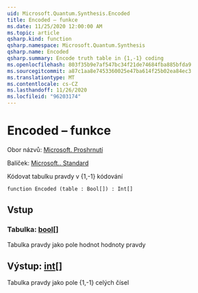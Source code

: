 ```yaml
---
uid: Microsoft.Quantum.Synthesis.Encoded
title: Encoded – funkce
ms.date: 11/25/2020 12:00:00 AM
ms.topic: article
qsharp.kind: function
qsharp.namespace: Microsoft.Quantum.Synthesis
qsharp.name: Encoded
qsharp.summary: Encode truth table in {1,-1} coding
ms.openlocfilehash: 803f35b9e7af547bc34f21de74684fba885bfda9
ms.sourcegitcommit: a87c1aa8e7453360025e47ba614f25b02ea84ec3
ms.translationtype: MT
ms.contentlocale: cs-CZ
ms.lasthandoff: 11/26/2020
ms.locfileid: "96203174"
---
```

# <a name="encoded-function"></a>Encoded – funkce

Obor názvů: [Microsoft. Proshrnutí](xref:Microsoft.Quantum.Synthesis)

Balíček: [Microsoft.. Standard](https://nuget.org/packages/Microsoft.Quantum.Standard)


Kódovat tabulku pravdy v {1,-1} kódování

```qsharp
function Encoded (table : Bool[]) : Int[]
```


## <a name="input"></a>Vstup

### <a name="table--bool"></a>Tabulka: [bool](xref:microsoft.quantum.lang-ref.bool)[]

Tabulka pravdy jako pole hodnot hodnoty pravdy



## <a name="output--int"></a>Výstup: [int](xref:microsoft.quantum.lang-ref.int)[]

Tabulka pravdy jako pole {1,-1} celých čísel